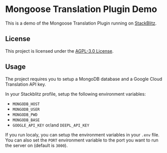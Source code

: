 # Mongoose Translation Plugin Demo

This is a demo of the Mongoose Translation Plugin running on [StackBlitz](https://stackblitz.com/edit/stackblitz-starters-gyh8zv).

## License

This project is licensed under the [AGPL-3.0 License](LICENSE.md).

## Usage

The project requires you to setup a MongoDB database and a Google Cloud Translation API key.

In your Stackblitz profile, setup the following environment variables:

- `MONGODB_HOST`
- `MONGODB_USER`
- `MONGODB_PWD`
- `MONGODB_BASE`
- `GOOGLE_API_KEY` or/and `DEEPL_API_KEY`

If you run localy, you can setup the environment variables in your `.env` file.
You can also set the `PORT` environment variable to the port you want to run the server on (default is `3000`).
